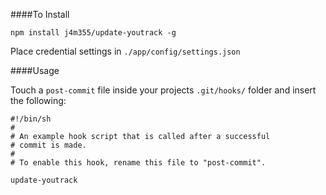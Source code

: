 ####To Install

    npm install j4m355/update-youtrack -g

Place credential settings in ``./app/config/settings.json`` 

####Usage

Touch a ``post-commit`` file inside your projects ``.git/hooks/`` folder and insert the following:

    #!/bin/sh
    #
    # An example hook script that is called after a successful
    # commit is made.
    #
    # To enable this hook, rename this file to "post-commit".

    update-youtrack
